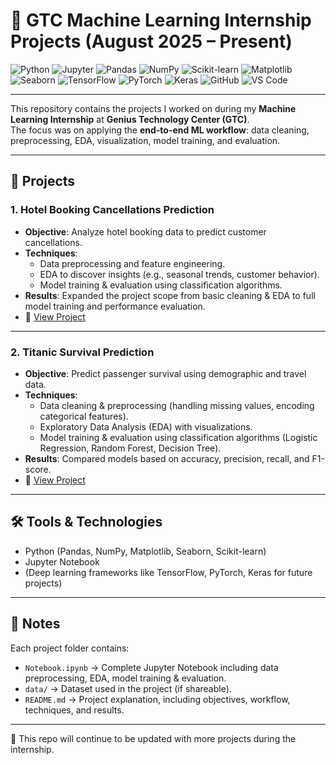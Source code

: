 # 🧠 GTC Machine Learning Internship Projects (August 2025 – Present)

![Python](https://img.shields.io/badge/Python-3.9%2B-blue?logo=python)
![Jupyter](https://img.shields.io/badge/Jupyter-Notebook-orange?logo=jupyter)
![Pandas](https://img.shields.io/badge/Pandas-Data%20Analysis-blue?logo=pandas)
![NumPy](https://img.shields.io/badge/NumPy-Matrix%20Operations-lightblue?logo=numpy)
![Scikit-learn](https://img.shields.io/badge/Scikit--learn-Machine%20Learning-orange?logo=scikit-learn)
![Matplotlib](https://img.shields.io/badge/Matplotlib-Visualization-yellow)
![Seaborn](https://img.shields.io/badge/Seaborn-Statistical%20Plots-teal)
![TensorFlow](https://img.shields.io/badge/TensorFlow-Deep%20Learning-orange?logo=tensorflow)
![PyTorch](https://img.shields.io/badge/PyTorch-Deep%20Learning-red?logo=pytorch)
![Keras](https://img.shields.io/badge/Keras-High%20Level%20API-red?logo=keras)
![GitHub](https://img.shields.io/badge/GitHub-Version%20Control-black?logo=github)
![VS Code](https://img.shields.io/badge/VS%20Code-IDE-blue?logo=visualstudiocode)

---

This repository contains the projects I worked on during my **Machine Learning Internship** at **Genius Technology Center (GTC)**.  
The focus was on applying the **end-to-end ML workflow**: data cleaning, preprocessing, EDA, visualization, model training, and evaluation.

---

## 📂 Projects

### 1. Hotel Booking Cancellations Prediction
- **Objective**: Analyze hotel booking data to predict customer cancellations.  
- **Techniques**:  
  - Data preprocessing and feature engineering.  
  - EDA to discover insights (e.g., seasonal trends, customer behavior).  
  - Model training & evaluation using classification algorithms.  
- **Results**: Expanded the project scope from basic cleaning & EDA to full model training and performance evaluation.  
- 📎 [View Project]([[./Hotel_Bookings](https://github.com/ai-abanoubmichel/gtc-ml-project1-hotel-bookings)](https://github.com/ai-abanoubmichel/gtc-ml-project1-hotel-bookings.git))

---

### 2. Titanic Survival Prediction
- **Objective**: Predict passenger survival using demographic and travel data.  
- **Techniques**:  
  - Data cleaning & preprocessing (handling missing values, encoding categorical features).  
  - Exploratory Data Analysis (EDA) with visualizations.  
  - Model training & evaluation using classification algorithms (Logistic Regression, Random Forest, Decision Tree).  
- **Results**: Compared models based on accuracy, precision, recall, and F1-score.  
- 📎 [View Project](./Titanic)

---

## 🛠️ Tools & Technologies
- Python (Pandas, NumPy, Matplotlib, Seaborn, Scikit-learn)  
- Jupyter Notebook  
- (Deep learning frameworks like TensorFlow, PyTorch, Keras for future projects)  

---

## 📌 Notes
Each project folder contains:  
- `Notebook.ipynb` → Complete Jupyter Notebook including data preprocessing, EDA, model training & evaluation.  
- `data/` → Dataset used in the project (if shareable).  
- `README.md` → Project explanation, including objectives, workflow, techniques, and results.   

---

🚀 This repo will continue to be updated with more projects during the internship.
